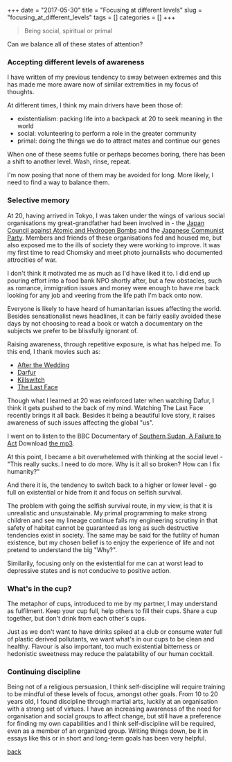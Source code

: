 +++ 
date = "2017-05-30"
title = "Focusing at different levels"
slug = "focusing_at_different_levels" 
tags = []
categories = []
+++

> Being social, spiritual or primal

Can we balance all of these states of attention?

### Accepting different levels of awareness

I have written of my previous tendency to sway between extremes and this has made me more aware now of similar extremities in my focus of thoughts. 

At different times, I think my main drivers have been those of:

 - existentialism: packing life into a backpack at 20 to seek meaning in the world
 - social: volunteering to perform a role in the greater community
 - primal: doing the things we do to attract mates and continue our genes

When one of these seems futile or perhaps becomes boring, there has been a shift to another level. Wash, rinse, repeat.

I'm now posing that none of them may be avoided for long. More likely, I need to find a way to balance them. 

### Selective memory

At 20, having arrived in Tokyo, I was taken under the wings of various social organisations my great-grandfather had been involved in - the [Japan Council against Atomic and Hydrogen Bombs](http://www.antiatom.org/english/) and the [Japanese Communist Party](http://www.jcp.or.jp/english/). Members and friends of these organisations fed and housed me, but also exposed me to the ills of society they were working to improve. It was my first time to read Chomsky and meet photo journalists who documented attrocities of war.

I don't think it motivated me as much as I'd have liked it to. I did end up pouring effort into a food bank NPO shortly after, but a few obstacles, such as romance, immigration issues and money were enough to have me back looking for any job and veering from the life path I'm back onto now. 

Everyone is likely to have heard of humanitarian issues affecting the world. Besides sensationalist news headlines, it can be fairly easily avoided these days by not choosing to read a book or watch a documentary on the subjects we prefer to be blissfully ignorant of.

Raising awareness, through repetitive exposure, is what has helped me. To this end, I thank movies such as:

 - [After the Wedding](https://en.wikipedia.org/wiki/After_the_Wedding)
 - [Darfur](https://en.wikipedia.org/wiki/Darfur_(film))
 - [Killswitch](https://en.wikipedia.org/wiki/Killswitch_(film))
 - [The Last Face](https://en.wikipedia.org/wiki/The_Last_Face)

Though what I learned at 20 was reinforced later when watching Dafur, I think it gets pushed to the back of my mind. Watching The Last Face recently brings it all back. Besides it being a beautiful love story, it raises awareness of such issues affecting the global "us". 

I went on to listen to the BBC Documentary of [Southern Sudan, A Failure to Act](http://www.bbc.co.uk/programmes/p050skjh) Download [the mp3](http://open.live.bbc.co.uk/mediaselector/5/redir/version/2.0/mediaset/audio-nondrm-download/proto/http/vpid/p051dzjm.mp3). 

At this point, I became a bit overwhelemed with thinking at the social level - "This really sucks. I need to do more. Why is it all so broken? How can I fix humanity?"

And there it is, the tendency to switch back to a higher or lower level - go full on existential or hide from it and focus on selfish survival.

The problem with going the selfish survival route, in my view, is that it is unrealistic and unsustainable. My primal programming to make strong children and see my lineage continue fails my engineering scrutiny in that safety of habitat cannot be guaranteed as long as such destructive tendencies exist in society. The same may be said for the futility of human existence, but my chosen belief is to enjoy the experience of life and not pretend to understand the big "Why?".

Similarily, focusing only on the existential for me can at worst lead to depressive states and is not conducive to positive action.

### What's in the cup?

The metaphor of cups, introduced to me by my partner, I may understand as fulfilment. Keep your cup full, help others to fill their cups. Share a cup together, but don't drink from each other's cups.

Just as we don't want to have drinks spiked at a club or consume water full of plastic derived pollutants, we want what's in our cups to be clean and healthy. Flavour is also important, too much existential bitterness or hedonistic sweetness may reduce the palatability of our human cocktail.

### Continuing discipline

Being not of a religious persuasion, I think self-discipline will require training to be mindful of these levels of focus, amongst other goals. From 10 to 20 years old, I found discipline through martial arts, luckily at an organisation with a strong set of virtues. I have an increasing awareness of the need for organisation and social groups to affect change, but still have a preference for finding my own capabilities and I think self-discipline will be required, even as a member of an organized group. Writing things down, be it in essays like this or in short and long-term goals has been very helpful. 

[back](/)
